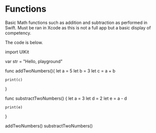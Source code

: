 # Functions
Basic Math functions such as addition and subtraction as performed in Swift. Must be ran in Xcode as this is not a full app but a basic display of competency.

The code is below.


import UIKit

var str = "Hello, playground"

func addTwoNumbers(){
    let a = 5
    let b = 3
    let c = a + b
    
    print(c)

}

func substractTwoNumbers() {
    let a = 3
    let d = 2
    let e = a - d
    
    print(e)
}

addTwoNumbers()
substractTwoNumbers()

